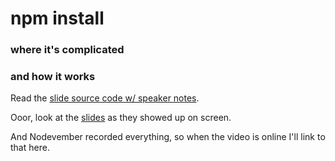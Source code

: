 # npm install
### where it's complicated
### and how it works

Read the [slide source code w/ speaker notes](presentation.md).

Ooor, look at the [slides](presentation.pdf) as they showed up on screen.

And Nodevember recorded everything, so when the video is online I'll link to
that here.

